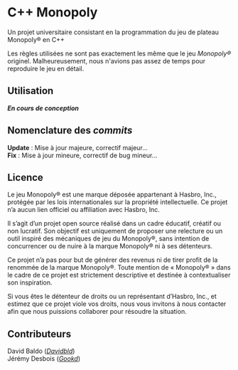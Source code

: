 # C++ Monopoly

Un projet universitaire consistant en la programmation du jeu de plateau Monopoly® en C++

Les règles utilisées ne sont pas exactement les même que le jeu *Monopoly®* originel.
Malheureusement, nous n'avions pas assez de temps pour reproduire le jeu en détail.

## Utilisation

***En cours de conception***

## Nomenclature des *commits*

**Update** : Mise à jour majeure, correctif majeur... \
**Fix** : Mise à jour mineure, correctif de bug mineur...

## Licence

Le jeu Monopoly® est une marque déposée appartenant à Hasbro, Inc., protégée par les lois internationales sur la propriété intellectuelle. Ce projet n’a aucun lien officiel ou affiliation avec Hasbro, Inc.

Il s’agit d’un projet open source réalisé dans un cadre éducatif, créatif ou non lucratif. Son objectif est uniquement de proposer une relecture ou un outil inspiré des mécaniques de jeu du Monopoly®, sans intention de concurrencer ou de nuire à la marque Monopoly® ni à ses détenteurs.

Ce projet n’a pas pour but de générer des revenus ni de tirer profit de la renommée de la marque Monopoly®. Toute mention de « Monopoly® » dans le cadre de ce projet est strictement descriptive et destinée à contextualiser son inspiration.

Si vous êtes le détenteur de droits ou un représentant d’Hasbro, Inc., et estimez que ce projet viole vos droits, nous vous invitons à nous contacter afin que nous puissions collaborer pour résoudre la situation.

## Contributeurs

David Baldo ([*Davidbld*](https://github.com/Davidbld)) \
Jérémy Desbois ([*Gookd*](https://github.com/Gookd))